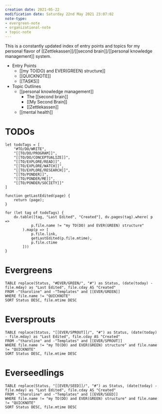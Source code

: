 ```yaml
---
creation date: 2021-05-22
modification date: Saturday 22nd May 2021 23:07:02
note-type: 
- evergreen-note
- organizational-note
- topic-note 
---
```


This is a constantly updated index of entry points and topics for my personal flavor of [[Zettlekassen]]/[[second brain]]/[[personal knowledge management]] system.

- Entry Points
	- [[my TO(DO) and EVER(GREEN) structure]]
	- [[QUICKNOTE]]
	- [[TASKS]]
- Topic Outlines
	- [[personal knowledge management]]
		- The [[second brain]]
		- [[My Second Brain]]
		- [[Zettlekassen]]
	- [[mental health]]


# TODOs 
```dataviewjs
let todoTags = [
	"#TO/DO/WRITE",
	"[[TO/DO/PROGRAM]]",
	"[[TO/DO/CONCEPTUALIZE]]",
	"[[TO/EXPLORE/READ]]",
	"[[TO/EXPLORE/WATCH]]",
	"[[TO/EXPLORE/RESEARCH]]",
	"[[TO/PONDER]]",
	"[[TO/PONDER/ME]]",
	"[[TO/PONDER/SOCIETY]]"
]

function getLastEdited(page) {
	return (page);
}

for (let tag of todoTags) {
	dv.table([tag, "Last Edited", "Created"], dv.pages(tag).where( p =>
			p.file.name != "my TO(DO) and EVER(GREEN) structure"
		).map(p => [
			p.file.link,
			getLastEdited(p.file.mtime),
			p.file.ctime
		]))
}
```


# Evergreens
```dataview
TABLE replace(Status, "#EVER/GREEN/", "#") as Status, (date(today) - file.mday) as "Last Edited", file.cday AS "Created"
FROM -"tharoline" and -"Templates" and [[EVER/GREEN]] 
WHERE file.name != "QUICKNOTE" 
SORT Status DESC, file.mtime DESC 
```
# Eversprouts
```dataview
TABLE replace(Status, "[[EVER/SPROUT]]/", "#") as Status, (date(today) - file.mday) as "Last Edited", file.cday AS "Created"
FROM -"tharoline" and -"Templates" and [[EVER/SPROUT]] 
WHERE file.name != "my TO(DO) and EVER(GREEN) structure" and file.name != "QUICKNOTE"
SORT Status DESC, file.mtime DESC 
```
# Everseedlings
```dataview
TABLE replace(Status, "[[EVER/SEED]]/", "#") as Status, (date(today) - file.mday) as "Last Edited", file.cday AS "Created"
FROM -"tharoline" and -"Templates" and [[EVER/SEED]] 
WHERE file.name != "my TO(DO) and EVER(GREEN) structure" and file.name != "QUICKNOTE"
SORT Status DESC, file.mtime DESC 
```